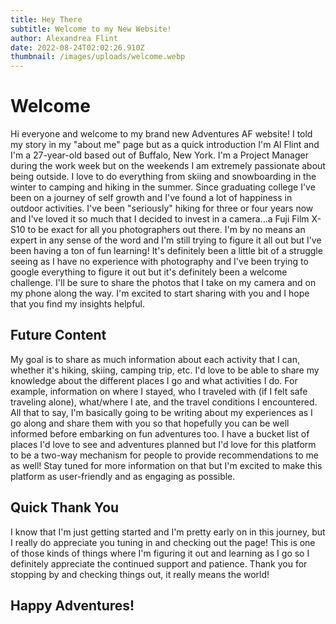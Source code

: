 ```yaml
---
title: Hey There
subtitle: Welcome to my New Website!
author: Alexandrea Flint
date: 2022-08-24T02:02:26.910Z
thumbnail: /images/uploads/welcome.webp
---
```

# Welcome

Hi everyone and welcome to my brand new Adventures AF website! I told my story in my "about me" page but as a quick introduction I'm Al Flint and I'm a 27-year-old based out of Buffalo, New York. I'm a Project Manager during the work week but on the weekends I am extremely passionate about being outside. I love to do everything from skiing and snowboarding in the winter to camping and hiking in the summer. Since graduating college I've been on a journey of self growth and I've found a lot of happiness in outdoor activities. I've been "seriously" hiking for three or four years now and I've loved it so much that I decided to invest in a camera...a Fuji Film X-S10 to be exact for all you photographers out there. I'm by no means an expert in any sense of the word and I'm still trying to figure it all out but I've been having a ton of fun learning! It's definitely been a little bit of a struggle seeing as I have no experience with photography and I've been trying to google everything to figure it out but it's definitely been a welcome challenge. I'll be sure to share the photos that I take on my camera and on my phone along the way. I'm excited to start sharing with you and I hope that you find my insights helpful.

## Future Content

My goal is to share as much information about each activity that I can, whether it's hiking, skiing, camping trip, etc. I'd love to be able to share my knowledge about the different places I go and what activities I do. For example, information on where I stayed, who I traveled with (if I felt safe traveling alone), what/where I ate, and the travel conditions I encountered. All that to say, I'm basically going to be writing about my experiences as I go along and share them with you so that hopefully you can be well informed before embarking on fun adventures too. I have a bucket list of places I'd love to see and adventures planned but I'd love for this platform to be a two-way mechanism for people to provide recommendations to me as well! Stay tuned for more information on that but I'm excited to make this platform as user-friendly and as engaging as possible.

## Quick Thank You

I know that I'm just getting started and I'm pretty early on in this journey, but I really do appreciate you tuning in and checking out the page! This is one of those kinds of things where I'm figuring it out and learning as I go so I definitely appreciate the continued support and patience. Thank you for stopping by and checking things out, it really means the world!



## Happy Adventures!